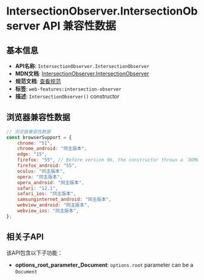 # IntersectionObserver.IntersectionObserver API 兼容性数据

## 基本信息

- **API名称**: `IntersectionObserver.IntersectionObserver`
- **MDN文档**: [IntersectionObserver.IntersectionObserver](https://developer.mozilla.org/docs/Web/API/IntersectionObserver/IntersectionObserver)
- **规范文档**: [查看规范](https://w3c.github.io/IntersectionObserver/#dom-intersectionobserver-intersectionobserver)
- **标签**: `web-features:intersection-observer`
- **描述**: `IntersectionObserver()` constructor

## 浏览器兼容性数据

```javascript
// 浏览器兼容性数据
const browserSupport = {
    chrome: "51",
    chrome_android: "同主版本",
    edge: "15",
    firefox: "55", // Before version 96, the constructor throws a `DOMException` if the `options.rootMargin` option is pas...,
    firefox_android: "55",
    oculus: "同主版本",
    opera: "同主版本",
    opera_android: "同主版本",
    safari: "12.1",
    safari_ios: "同主版本",
    samsunginternet_android: "同主版本",
    webview_android: "同主版本",
    webview_ios: "同主版本",
};

```

## 相关子API

该API包含以下子功能：

- **options_root_parameter_Document**: `options.root` parameter can be a `Document`

